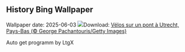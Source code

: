 ## History Bing Wallpaper
Wallpaper date: 2025-06-03
![](https://www.bing.com/th?id=OHR.BicyclesUtrecht_FR-FR5996200127_UHD.jpg&w=1000)Download: [Vélos sur un pont à Utrecht, Pays-Bas (© George Pachantouris/Getty Images)](https://www.bing.com/th?id=OHR.BicyclesUtrecht_FR-FR5996200127_UHD.jpg)

Auto get programm by LtgX
